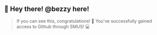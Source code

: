 
## 👋 Hey there! @bezzy here!


> If you can see this, congratulations! 🎉 
> You've successfully gained access to Github through SMUS! 💻
